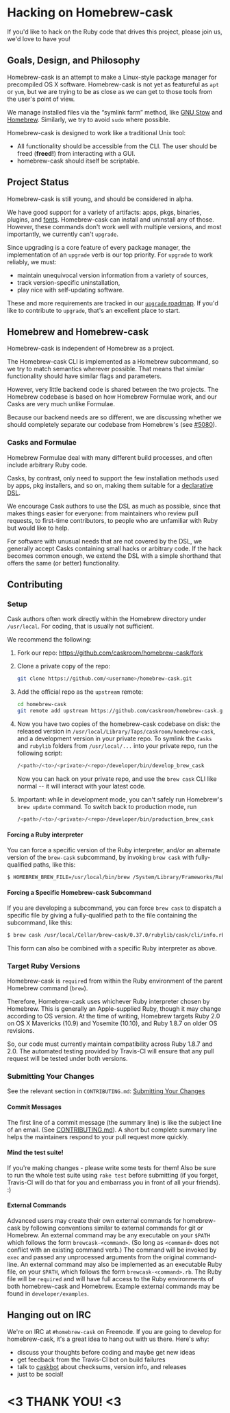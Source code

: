 # Hacking on Homebrew-cask

If you'd like to hack on the Ruby code that drives this project, please
join us, we'd love to have you!

## Goals, Design, and Philosophy

Homebrew-cask is an attempt to make a Linux-style package manager for
precompiled OS X software. Homebrew-cask is not yet as featureful as
`apt` or `yum`, but we are trying to be as close as we can get to those
tools from the user's point of view.

We manage installed files via the “symlink farm” method, like [GNU Stow](http://www.gnu.org/software/stow/)
and [Homebrew](http://brew.sh/). Similarly, we try to avoid `sudo`
where possible.

Homebrew-cask is designed to work like a traditional Unix tool:

- All functionality should be accessible from the CLI. The user should
  be freed (**freed!**) from interacting with a GUI.
- homebrew-cask should itself be scriptable.

## Project Status

Homebrew-cask is still young, and should be considered in alpha.

We have good support for a variety of artifacts: apps, pkgs, binaries,
plugins, and [fonts](https://github.com/caskroom/homebrew-fonts/).
Homebrew-cask can install and uninstall any of those. However, these
commands don't work well with multiple versions, and most importantly,
we currently can't `upgrade`.

Since upgrading is a core feature of every package manager, the
implementation of an `upgrade` verb is our top priority. For
`upgrade` to work reliably, we must:
- maintain unequivocal version information from a variety of sources,
- track version-specific uninstallation,
- play nice with self-updating software.

These and more requirements are tracked in our [`upgrade` roadmap](https://github.com/caskroom/homebrew-cask/issues/4678).
If you'd like to contribute to `upgrade`, that's an excellent place to start.

## Homebrew and Homebrew-cask

Homebrew-cask is independent of Homebrew as a project.

The Homebrew-cask CLI is implemented as a Homebrew subcommand,
so we try to match semantics wherever possible. That means that similar
functionality should have similar flags and parameters.

However, very little backend code is shared between the two projects.
The Homebrew codebase is based on how Homebrew Formulae work, and our
Casks are very much unlike Formulae.

Because our backend needs are so different, we are discussing whether
we should completely separate our codebase from Homebrew's
(see [#5080](https://github.com/caskroom/homebrew-cask/issues/5080)).

### Casks and Formulae

Homebrew Formulae deal with many different build processes, and often
include arbitrary Ruby code.

Casks, by contrast, only need to support the few installation methods
used by apps, pkg installers, and so on, making them suitable for a
[declarative DSL](https://github.com/caskroom/homebrew-cask/blob/master/doc/CASK_LANGUAGE_REFERENCE.md).

We encourage Cask authors to use the DSL as much as possible, since
that makes things easier for everyone: from maintainers who review
pull requests, to first-time contributors, to people who are unfamiliar
with Ruby but would like to help.

For software with unusual needs that are not covered by the DSL, we
generally accept Casks containing small hacks or arbitrary code.
If the hack becomes common enough, we extend the DSL with a simple
shorthand that offers the same (or better) functionality.

## Contributing

### Setup

Cask authors often work directly within the Homebrew directory
under `/usr/local`.  For coding, that is usually not sufficient.

We recommend the following:

1. Fork our repo: <https://github.com/caskroom/homebrew-cask/fork>
2. Clone a private copy of the repo:

	```bash
	git clone https://github.com/<username>/homebrew-cask.git
	```

3. Add the official repo as the `upstream` remote:

	```bash
	cd homebrew-cask
	git remote add upstream https://github.com/caskroom/homebrew-cask.git
	```

4. Now you have two copies of the homebrew-cask codebase on disk: the
   released version in `/usr/local/Library/Taps/caskroom/homebrew-cask`, and a
   development version in your private repo.  To symlink the `Casks`
   and `rubylib` folders from `/usr/local/...` into your private repo,
   run the following script:

	```bash
	/<path>/<to>/<private>/<repo>/developer/bin/develop_brew_cask
	```
   Now you can hack on your private repo, and use the `brew cask`
   CLI like normal -- it will interact with your latest code.

5. Important: while in development mode, you can't safely run
   Homebrew's `brew update` command.  To switch back to production
   mode, run

	```bash
	/<path>/<to>/<private>/<repo>/developer/bin/production_brew_cask
	```

#### Forcing a Ruby interpreter

You can force a specific version of the Ruby interpreter, and/or an
alternate version of the `brew-cask` subcommand, by invoking `brew cask`
with fully-qualified paths, like this:

```bash
$ HOMEBREW_BREW_FILE=/usr/local/bin/brew /System/Library/Frameworks/Ruby.framework/Versions/Current/usr/bin/ruby /usr/local/Library/brew.rb /usr/local/Library/Taps/caskroom/homebrew-cask/bin/brew-cask-cmd.rb help
```

#### Forcing a Specific Homebrew-cask Subcommand

If you are developing a subcommand, you can force `brew cask` to dispatch a
specific file by giving a fully-qualified path to the file containing the
subcommand, like this:

```bash
$ brew cask /usr/local/Cellar/brew-cask/0.37.0/rubylib/cask/cli/info.rb google-chrome
```

This form can also be combined with a specific Ruby interpreter as above.

### Target Ruby Versions

Homebrew-cask is `require`d from within the Ruby environment of the parent
Homebrew command (`brew`).

Therefore, Homebrew-cask uses whichever Ruby interpreter chosen by Homebrew.
This is generally an Apple-supplied Ruby, though it may change according to
OS version.  At the time of writing, Homebrew targets Ruby 2.0 on OS X
Mavericks (10.9) and Yosemite (10.10), and Ruby 1.8.7 on older OS revisions.

So, our code must currently maintain compatibility across Ruby 1.8.7 and
2.0.  The automated testing provided by Travis-CI will ensure that any pull
request will be tested under both versions.

### Submitting Your Changes

See the relevant section in `CONTRIBUTING.md`:
[Submitting Your Changes](../CONTRIBUTING.md#submitting-your-changes)

#### Commit Messages

The first line of a commit message (the summary line) is like the subject
line of an email. (See [CONTRIBUTING.md](../CONTRIBUTING.md#commit-messages)).
A short but complete summary line helps the maintainers respond to your
pull request more quickly.

#### Mind the test suite!

If you're making changes - please write some tests for them! Also be sure to
run the whole test suite using `rake test` before submitting (if you forget,
Travis-CI will do that for you and embarrass you in front of all your friends). :)

#### External Commands

Advanced users may create their own external commands for homebrew-cask by
following conventions similar to external commands for git or Homebrew.  An
external command may be any executable on your `$PATH` which follows the
form `brewcask-<command>`.  (So long as `<command>` does not conflict with
an existing command verb.)  The command will be invoked by `exec` and passed
any unprocessed arguments from the original command-line.  An external
command may also be implemented as an executable Ruby file, on your `$PATH`,
which follows the form `brewcask-<command>.rb`.  The Ruby file will be
`required` and will have full access to the Ruby environments of both
homebrew-cask and Homebrew.  Example external commands may be found in
`developer/examples`.

## Hanging out on IRC

We're on IRC at `#homebrew-cask` on Freenode. If you are going to develop for
homebrew-cask, it's a great idea to hang out with us there. Here's why:

- discuss your thoughts before coding and maybe get new ideas
- get feedback from the Travis-CI bot on build failures
- talk to [caskbot](https://github.com/passcod/caskbot) about checksums, version info, and releases
- just to be social!

# <3 THANK YOU! <3
